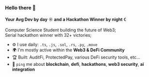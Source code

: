 ### Hello there 👋

#### Your Avg Dev by day ☼ and a Hackathon Winner by night ☾

Computer Science Student building the future of Web3;<br>
Serial hackathon winner with 32+ victories;<br>

- ⚙️ I use daily: `.ts`, `.js`, `.sol`, `.rs`, `.py`, `.move`
- 🌍 I'm mostly active within the **Web3 & DeFi Community**
- 🏆 Built: AuditFi, ProtectedPay, various DeFi security tools, etc…
- 💬 `ping` me about **blockchain**, **defi**, **hackathons**, **web3 security**, **ai integration**
